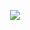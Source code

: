 <p align="center">
  <img src="https://tenor.com/view/your-turn-to-die-haylien-hayli-sou-yttd-yttd-gif-12938298085182265480"/>
</p>
